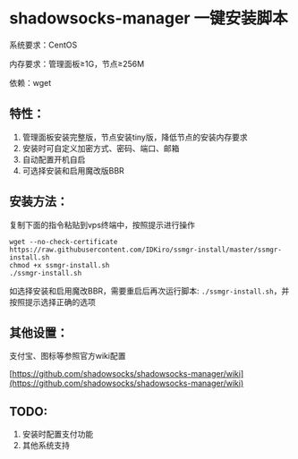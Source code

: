 # shadowsocks-manager 一键安装脚本

系统要求：CentOS

内存要求：管理面板≥1G，节点≥256M

依赖：wget

## 特性：

1. 管理面板安装完整版，节点安装tiny版，降低节点的安装内存要求
2. 安装时可自定义加密方式、密码、端口、邮箱
3. 自动配置开机自启
4. 可选择安装和启用魔改版BBR

## 安装方法：

复制下面的指令粘贴到vps终端中，按照提示进行操作

``` 
wget --no-check-certificate https://raw.githubusercontent.com/IDKiro/ssmgr-install/master/ssmgr-install.sh
chmod +x ssmgr-install.sh
./ssmgr-install.sh
```

如选择安装和启用魔改BBR，需要重启后再次运行脚本: `./ssmgr-install.sh`，并按照提示选择正确的选项

## 其他设置：

支付宝、图标等参照官方wiki配置

[https://github.com/shadowsocks/shadowsocks-manager/wiki](https://github.com/shadowsocks/shadowsocks-manager/wiki)

## TODO:

1. 安装时配置支付功能
2. 其他系统支持
